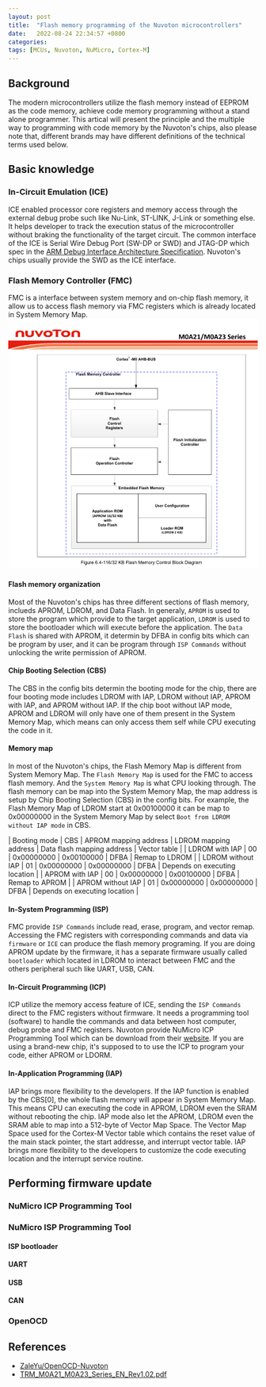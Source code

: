 ```yaml
---
layout: post
title:  "Flash memory programming of the Nuvoton microcontrollers"
date:   2022-08-24 22:34:57 +0800
categories: 
tags: [MCUs, Nuvoton, NuMicro, Cortex-M]
---
```

## Background
The modern microcontrollers utilize the flash memory instead of EEPROM as the code memory, achieve code memory programming without a stand alone programmer. This artical will present the principle and the multiple way to programming with code memory by the Nuvoton's chips, also please note that, different brands may have different definitions of the technical terms used below.

## Basic knowledge
### In-Circuit Emulation (ICE)
ICE enabled processor core registers and memory access through the external debug probe such like Nu-Link, ST-LINK, J-Link or something else. It helps developer to track the execution status of the microcontroller without braking the functionality of the target circuit. The common interface of the ICE is Serial Wire Debug Port (SW-DP or SWD) and JTAG-DP which spec in the [ARM Debug Interface Architecture Specification](https://developer.arm.com/documentation/ihi0031/latest/). Nuvoton's chips usually provide the SWD as the ICE interface.

### Flash Memory Controller (FMC)
FMC is a interface between system memory and on-chip flash memory, it allow us to access flash memory via FMC registers which is already located in System Memory Map.
![FMC block diagram](/image/20220824/m0a23_fmc.png)

#### Flash memory organization
Most of the Nuvoton's chips has three different sections of flash memory, inclueds APROM, LDROM, and Data Flash. In generaly, `APROM` is used to store the program which provide to the target application, `LDROM` is used to store the bootloader which will execute before the application. The `Data Flash` is shared with APROM, it determin by DFBA in config bits which can be program by user, and it can be program through `ISP Commands` without unlocking the write permission of APROM.

#### Chip Booting Selection (CBS)
The CBS in the config bits determin the booting mode for the chip, there are four booting mode includes LDROM with IAP, LDROM without IAP, APROM with IAP, and APROM without IAP. If the chip boot without IAP mode, APROM and LDROM will only have one of them present in the System Memory Map, which means can only access them self while CPU executing the code in it.

#### Memory map
In most of the Nuvoton's chips, the Flash Memory Map is different from System Memory Map. The `Flash Memory Map` is used for the FMC to access flash memory. And the `System Memory Map` is what CPU looking through. The flash memory can be map into the System Memory Map, the map address is setup by Chip Booting Selection (CBS) in the config bits. For example, the Flash Memory Map of LDROM start at 0x00100000 it can be map to 0x00000000 in the System Memory Map by select `Boot from LDROM without IAP mode` in CBS.

| Booting mode | CBS | APROM mapping address | LDROM mapping address | Data flash mapping address | Vector table |
| LDROM with IAP | 00 | 0x00000000 | 0x00100000 | DFBA | Remap to LDROM |
| LDROM without IAP | 01 | 0x00000000 | 0x00000000 | DFBA | Depends on executing location |
| APROM with IAP | 00 | 0x00000000 | 0x00100000 | DFBA | Remap to APROM |
| APROM without IAP | 01 | 0x00000000 | 0x00000000 | DFBA | Depends on executing location |

#### In-System Programming (ISP)
FMC provide `ISP Commands` include read, erase, program, and vector remap. Accessing the FMC registers with corresponding commands and data via `firmware` or `ICE` can produce the flash memory programing. If you are doing APROM update by the firmware, it has a separate firmware usually called `bootloader` which located in LDROM to interact between FMC and the others peripheral such like UART, USB, CAN.

#### In-Circuit Programming (ICP)
ICP utilize the memory access feature of ICE, sending the `ISP Commands` direct to the FMC registers without firmware. It needs a programming tool (software) to handle the commands and data between host computer, debug probe and FMC registers. Nuvoton provide NuMicro ICP Programming Tool which can be download from their [website](https://www.nuvoton.com/tool-and-software/software-tool/programmer-tool/). If you are using a brand-new chip, it's supposed to to use the ICP to program your code, either APROM or LDORM.

#### In-Application Programming (IAP)
IAP brings more flexibility to the developers. If the IAP function is enabled by the CBS[0], the whole flash memory will appear in System Memory Map. This means CPU can executing the code in APROM, LDROM even the SRAM without rebooting the chip. IAP mode also let the APROM, LDROM even the SRAM able to map into a 512-byte of Vector Map Space. The Vector Map Space used for the Cortex-M Vector table which contains the reset value of the main stack pointer, the start addresse, and interrupt vector table. IAP brings more flexibility to the developers to customize the code executing location and the interrupt service routine. 

## Performing firmware update
### NuMicro ICP Programming Tool
### NuMicro ISP Programming Tool
#### ISP bootloader
#### UART
#### USB
#### CAN
### OpenOCD

## References
- [ZaleYu/OpenOCD-Nuvoton](https://github.com/ZaleYu/OpenOCD-Nuvoton)
- [TRM_M0A21_M0A23_Series_EN_Rev1.02.pdf](https://www.nuvoton.com/export/resource-files/TRM_M0A21_M0A23_Series_EN_Rev1.02.pdf)
